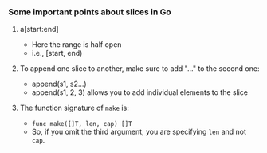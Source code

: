 ### Some important points about slices in Go

1. a[start:end]
    - Here the range is half open
    - i.e., [start, end)

2. To append one slice to another, make sure to add "..." to the second one:
    - append(s1, s2...)
    - append(s1, 2, 3) allows you to add individual elements to the slice

3. The function signature of `make` is: 
    - `func make([]T, len, cap) []T`
    - So, if you omit the third argument, you are specifying `len` and not `cap`.
